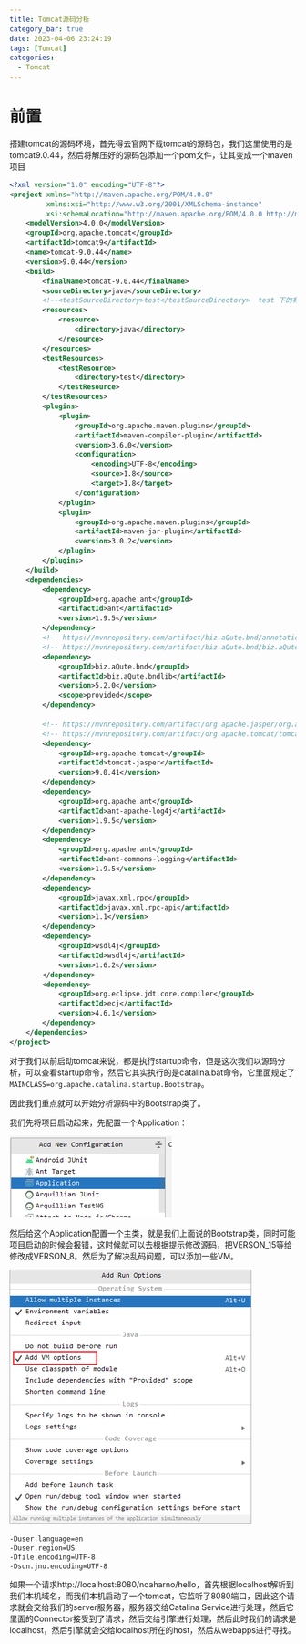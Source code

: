 ```yaml
---
title: Tomcat源码分析
category_bar: true
date: 2023-04-06 23:24:19
tags: [Tomcat]
categories:
  - Tomcat
---
```


# 前置

搭建tomcat的源码环境，首先得去官网下载tomcat的源码包，我们这里使用的是tomcat9.0.44，然后将解压好的源码包添加一个pom文件，让其变成一个maven项目

```xml
<?xml version="1.0" encoding="UTF-8"?>
<project xmlns="http://maven.apache.org/POM/4.0.0"
         xmlns:xsi="http://www.w3.org/2001/XMLSchema-instance"
         xsi:schemaLocation="http://maven.apache.org/POM/4.0.0 http://maven.apache.org/xsd/maven-4.0.0.xsd">
    <modelVersion>4.0.0</modelVersion>
    <groupId>org.apache.tomcat</groupId>
    <artifactId>tomcat9</artifactId>
    <name>tomcat-9.0.44</name>
    <version>9.0.44</version>
    <build>
        <finalName>tomcat-9.0.44</finalName>
        <sourceDirectory>java</sourceDirectory>
        <!--<testSourceDirectory>test</testSourceDirectory>  test 下的有些文件报错，因此将test文件夹去掉了-->
        <resources>
            <resource>
                <directory>java</directory>
            </resource>
        </resources>
        <testResources>
            <testResource>
                <directory>test</directory>
            </testResource>
        </testResources>
        <plugins>
            <plugin>
                <groupId>org.apache.maven.plugins</groupId>
                <artifactId>maven-compiler-plugin</artifactId>
                <version>3.6.0</version>
                <configuration>
                    <encoding>UTF-8</encoding>
                    <source>1.8</source>
                    <target>1.8</target>
                </configuration>
            </plugin>
            <plugin>
                <groupId>org.apache.maven.plugins</groupId>
                <artifactId>maven-jar-plugin</artifactId>
                <version>3.0.2</version>
            </plugin>
        </plugins>
    </build>
    <dependencies>
        <dependency>
            <groupId>org.apache.ant</groupId>
            <artifactId>ant</artifactId>
            <version>1.9.5</version>
        </dependency>
        <!-- https://mvnrepository.com/artifact/biz.aQute.bnd/annotation -->
        <!-- https://mvnrepository.com/artifact/biz.aQute.bnd/biz.aQute.bndlib -->
        <dependency>
            <groupId>biz.aQute.bnd</groupId>
            <artifactId>biz.aQute.bndlib</artifactId>
            <version>5.2.0</version>
            <scope>provided</scope>
        </dependency>

        <!-- https://mvnrepository.com/artifact/org.apache.jasper/org.apache.jasper -->
        <!-- https://mvnrepository.com/artifact/org.apache.tomcat/tomcat-jasper -->
        <dependency>
            <groupId>org.apache.tomcat</groupId>
            <artifactId>tomcat-jasper</artifactId>
            <version>9.0.41</version>
        </dependency>
        <dependency>
            <groupId>org.apache.ant</groupId>
            <artifactId>ant-apache-log4j</artifactId>
            <version>1.9.5</version>
        </dependency>
        <dependency>
            <groupId>org.apache.ant</groupId>
            <artifactId>ant-commons-logging</artifactId>
            <version>1.9.5</version>
        </dependency>
        <dependency>
            <groupId>javax.xml.rpc</groupId>
            <artifactId>javax.xml.rpc-api</artifactId>
            <version>1.1</version>
        </dependency>
        <dependency>
            <groupId>wsdl4j</groupId>
            <artifactId>wsdl4j</artifactId>
            <version>1.6.2</version>
        </dependency>
        <dependency>
            <groupId>org.eclipse.jdt.core.compiler</groupId>
            <artifactId>ecj</artifactId>
            <version>4.6.1</version>
        </dependency>
    </dependencies>
</project>
```

对于我们以前启动tomcat来说，都是执行startup命令，但是这次我们以源码分析，可以查看startup命令，然后它其实执行的是catalina.bat命令，它里面规定了`MAINCLASS=org.apache.catalina.startup.Bootstrap`。

因此我们重点就可以开始分析源码中的Bootstrap类了。

我们先将项目启动起来，先配置一个Application：

![image-20220421204107522](Tomcat源码分析/image-20220421204107522.png)

然后给这个Application配置一个主类，就是我们上面说的Bootstrap类，同时可能项目启动的时候会报错，这时候就可以去根据提示修改源码，把VERSON_15等给修改成VERSON_8。然后为了解决乱码问题，可以添加一些VM。

![image-20220421204554002](Tomcat源码分析/image-20220421204554002.png)

```properties
-Duser.language=en
-Duser.region=US
-Dfile.encoding=UTF-8
-Dsun.jnu.encoding=UTF-8
```















如果一个请求http://localhost:8080/noaharno/hello，首先根据localhost解析到我们本机域名，而我们本机启动了一个tomcat，它监听了8080端口，因此这个请求就会交给我们的server服务器，服务器交给Catalina Service进行处理，然后它里面的Connector接受到了请求，然后交给引擎进行处理，然后此时我们的请求是localhost，然后引擎就会交给localhost所在的host，然后从webapps进行寻找。

